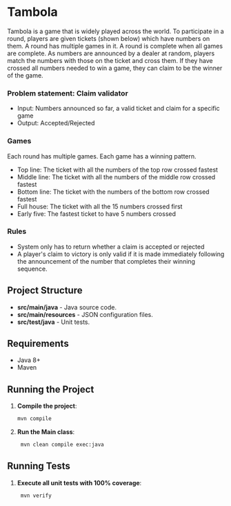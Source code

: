 # Tambola
 
Tambola is a game that is widely played across the world. To participate in a round, players are given tickets (shown below) which have numbers on them. A round has multiple games in it. A round is complete when all games are complete. As numbers are announced by a 
dealer at random, players match the numbers with those on the ticket and cross them. If they have crossed all numbers needed to win a game, they can claim to be the winner of the 
game. 

### Problem statement: Claim validator

- Input: Numbers announced so far, a valid ticket and claim for a specific game 
- Output: Accepted/Rejected 

### Games 
Each round has multiple games. Each game has a winning pattern. 

- Top line: The ticket with all the numbers of the top row crossed fastest 
- Middle line: The ticket with all the numbers of the middle row crossed fastest 
- Bottom line: The ticket with the numbers of the bottom row crossed fastest 
- Full house: The ticket with all the 15 numbers crossed first 
- Early five:  The fastest ticket to have 5 numbers crossed 

### Rules 
 - System only has to return whether a claim is accepted or rejected 
 - A player's claim to victory is only valid if it is made immediately following the announcement of the number that completes their winning sequence. 

## Project Structure

- **src/main/java** - Java source code.
- **src/main/resources** - JSON configuration files.
- **src/test/java** - Unit tests.

## Requirements

- Java 8+
- Maven

## Running the Project

1. **Compile the project**:

   ```sh
   mvn compile
   ```

2. **Run the Main class**:

   ```sh
    mvn clean compile exec:java
   ```

## Running Tests

1. **Execute all unit tests with 100% coverage**:

   ```sh
    mvn verify
   ```